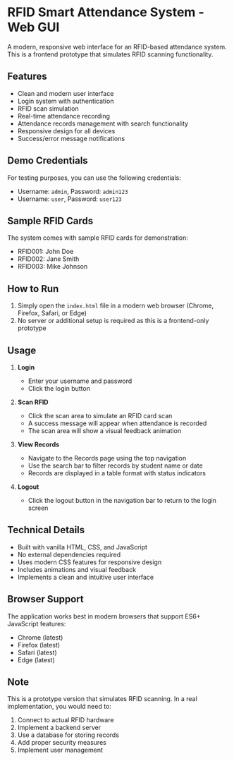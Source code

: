 # RFID Smart Attendance System - Web GUI

A modern, responsive web interface for an RFID-based attendance system. This is a frontend prototype that simulates RFID scanning functionality.

## Features

- Clean and modern user interface
- Login system with authentication
- RFID scan simulation
- Real-time attendance recording
- Attendance records management with search functionality
- Responsive design for all devices
- Success/error message notifications

## Demo Credentials

For testing purposes, you can use the following credentials:

- Username: `admin`, Password: `admin123`
- Username: `user`, Password: `user123`

## Sample RFID Cards

The system comes with sample RFID cards for demonstration:

- RFID001: John Doe
- RFID002: Jane Smith
- RFID003: Mike Johnson

## How to Run

1. Simply open the `index.html` file in a modern web browser (Chrome, Firefox, Safari, or Edge)
2. No server or additional setup is required as this is a frontend-only prototype

## Usage

1. **Login**
   - Enter your username and password
   - Click the login button

2. **Scan RFID**
   - Click the scan area to simulate an RFID card scan
   - A success message will appear when attendance is recorded
   - The scan area will show a visual feedback animation

3. **View Records**
   - Navigate to the Records page using the top navigation
   - Use the search bar to filter records by student name or date
   - Records are displayed in a table format with status indicators

4. **Logout**
   - Click the logout button in the navigation bar to return to the login screen

## Technical Details

- Built with vanilla HTML, CSS, and JavaScript
- No external dependencies required
- Uses modern CSS features for responsive design
- Includes animations and visual feedback
- Implements a clean and intuitive user interface

## Browser Support

The application works best in modern browsers that support ES6+ JavaScript features:
- Chrome (latest)
- Firefox (latest)
- Safari (latest)
- Edge (latest)

## Note

This is a prototype version that simulates RFID scanning. In a real implementation, you would need to:
1. Connect to actual RFID hardware
2. Implement a backend server
3. Use a database for storing records
4. Add proper security measures
5. Implement user management 